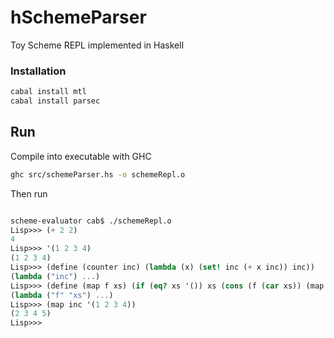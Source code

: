 hSchemeParser
=============

Toy Scheme REPL implemented in Haskell

### Installation

```bash
cabal install mtl
cabal install parsec
```



 ## Run 

Compile into executable with GHC
```bash
ghc src/schemeParser.hs -o schemeRepl.o
```

Then run 

```scheme 

scheme-evaluator cab$ ./schemeRepl.o
Lisp>>> (+ 2 2)
4
Lisp>>> '(1 2 3 4)
(1 2 3 4)
Lisp>>> (define (counter inc) (lambda (x) (set! inc (+ x inc)) inc))
(lambda ("inc") ...)
Lisp>>> (define (map f xs) (if (eq? xs '()) xs (cons (f (car xs)) (map f (cdr xs)))))
(lambda ("f" "xs") ...)
Lisp>>> (map inc '(1 2 3 4))
(2 3 4 5)
Lisp>>>
```
 
 
